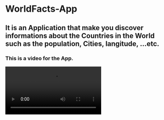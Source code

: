 # WorldFacts-App

## It is an Application that make you discover informations about the Countries in the World such as the population, Cities, langitude, ...etc.

### This is a video for the App.
![Portrait](https://github.com/aya155/Chocolate-Team/blob/Develope/Videos/animation.gif.mp4)